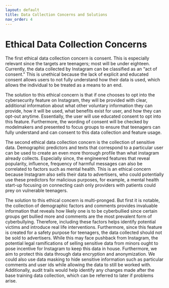 ```yaml
---
layout: default
title: Data Collection Concerns and Solutions 
nav_order: 4
---
```


# Ethical Data Collection Concerns

The first ethical data collection concern is consent. This is especially relevant since the targets are teenagers; most will be under eighteen. Currently, the data collected by Instagram can be classified as an “act of consent.” This is unethical because the lack of explicit and educated consent allows users to not fully understand how their data is used, which allows the individual to be treated as a means to an end. 

The solution to this ethical concern is that if one chooses to opt into the cybersecurity feature on Instagram, they will be provided with clear, additional information about what other voluntary information they can provide, how it will be used, what benefits exist for user, and how they can opt-out anytime. Essentially, the user will use educated consent to opt into this feature. Furthermore, the wording of consent will be checked by modelmakers and presented to focus groups to ensure that teenagers can fully understand and can consent to this data collection and feature usage. 

The second ethical data collection concern is the collection of sensitive data. Demographic predictors and texts that correspond to a particular user can be used to create an even more thorough profile than what instagram already collects. Especially since, the engineered features that reveal popularity, influence, frequency of harmful messages can also be correlated to factors such as mental health. This is an ethical concern because Instagram also sells their data to advertisers, who could potentially use these predictors for malicious purposes, for example, a mental health start-up focusing on connecting cash only providers with patients could prey on vulnerable teenagers. 

The solution to this ethical concern is multi-pronged. But first it is notable, the collection of demographic factors and comments provides invaluable information that reveals how likely one is to be cyberbullied since certain groups get bullied more and comments are the most prevalent form of cyberbullying. Therefore, including these factors helps identify potential victims and introduce real life interventions. Furthermore, since this feature is created for a safety purpose for teenagers, the data collected should not be sold to advertisers. While this may face pushback from Instagram, the potential legal ramifications of selling sensitive data from minors ought to pose incentive for Instagram to keep this data in house. Furthermore, we aim to protect this data through data encryption and anonymization. We could also use data masking to hide sensitive information such as particular comments and user ids while allowing the data to still be worked with. Additionally, audit trails would help identify any changes made after the base training data collection, which can be referred to later if problems arise. 
